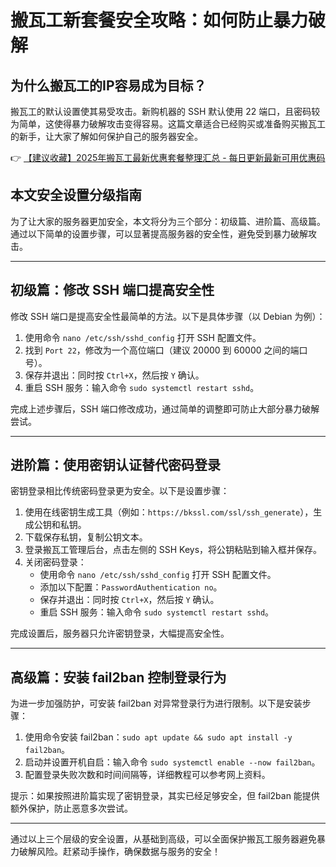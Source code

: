 # 搬瓦工新套餐安全攻略：如何防止暴力破解

## 为什么搬瓦工的IP容易成为目标？

搬瓦工的默认设置使其易受攻击。新购机器的 SSH 默认使用 22 端口，且密码较为简单，这使得暴力破解攻击变得容易。这篇文章适合已经购买或准备购买搬瓦工的新手，让大家了解如何保护自己的服务器安全。

👉 [【建议收藏】2025年搬瓦工最新优惠套餐整理汇总 - 每日更新最新可用优惠码](https://bit.ly/banwagon)

## 本文安全设置分级指南

为了让大家的服务器更加安全，本文将分为三个部分：初级篇、进阶篇、高级篇。通过以下简单的设置步骤，可以显著提高服务器的安全性，避免受到暴力破解攻击。

---

## 初级篇：修改 SSH 端口提高安全性

修改 SSH 端口是提高安全性最简单的方法。以下是具体步骤（以 Debian 为例）：

1. 使用命令 `nano /etc/ssh/sshd_config` 打开 SSH 配置文件。
2. 找到 `Port 22`，修改为一个高位端口（建议 20000 到 60000 之间的端口号）。
3. 保存并退出：同时按 `Ctrl+X`，然后按 `Y` 确认。
4. 重启 SSH 服务：输入命令 `sudo systemctl restart sshd`。

完成上述步骤后，SSH 端口修改成功，通过简单的调整即可防止大部分暴力破解尝试。

---

## 进阶篇：使用密钥认证替代密码登录

密钥登录相比传统密码登录更为安全。以下是设置步骤：

1. 使用在线密钥生成工具（例如：`https://bkssl.com/ssl/ssh_generate`），生成公钥和私钥。
2. 下载保存私钥，复制公钥文本。
3. 登录搬瓦工管理后台，点击左侧的 SSH Keys，将公钥粘贴到输入框并保存。
4. 关闭密码登录：
   - 使用命令 `nano /etc/ssh/sshd_config` 打开 SSH 配置文件。
   - 添加以下配置：`PasswordAuthentication no`。
   - 保存并退出：同时按 `Ctrl+X`，然后按 `Y` 确认。
   - 重启 SSH 服务：输入命令 `sudo systemctl restart sshd`。

完成设置后，服务器只允许密钥登录，大幅提高安全性。

---

## 高级篇：安装 fail2ban 控制登录行为

为进一步加强防护，可安装 fail2ban 对异常登录行为进行限制。以下是安装步骤：

1. 使用命令安装 fail2ban：`sudo apt update && sudo apt install -y fail2ban`。
2. 启动并设置开机自启：输入命令 `sudo systemctl enable --now fail2ban`。
3. 配置登录失败次数和时间间隔等，详细教程可以参考网上资料。

提示：如果按照进阶篇实现了密钥登录，其实已经足够安全，但 fail2ban 能提供额外保护，防止恶意多次尝试。

---

通过以上三个层级的安全设置，从基础到高级，可以全面保护搬瓦工服务器避免暴力破解风险。赶紧动手操作，确保数据与服务的安全！